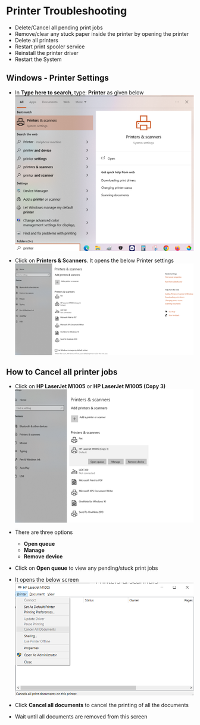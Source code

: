 # Printer Troubleshooting

* Delete/Cancel all pending print jobs
* Remove/clear any stuck paper inside the printer by opening the printer
* Delete all printers
* Restart print spooler service
* Reinstall the printer driver
* Restart the System

## Windows - Printer Settings

* In **Type here to search**, type: **Printer** as given below
![alt](images/computer-tips_000021.png)

* Click on **Printers & Scanners**. It opens the below Printer settings
![alt](images/computer-tips_000022.png)

## How to Cancel all printer jobs

* Click on **HP LaserJet M1005** or **HP LaserJet M1005 (Copy 3)**
![alt](images/computer-tips_000023.png)

* There are three options
  * **Open queue**
  * **Manage**
  * **Remove device**
* Click on **Open queue** to view any pending/stuck print jobs
* It opens the below screen
![alt](images/computer-tips_000026.png)
* Click **Cancel all documents** to cancel the printing of all the documents
* Wait until all documents are removed from this screen

